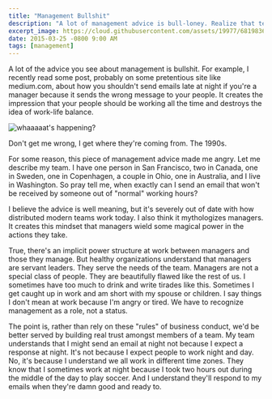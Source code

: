 ```yaml
---
title: "Management Bullshit"
description: "A lot of management advice is bull-loney. Realize that teams have changed. Many teams are now distributed across the globe. Management advice should take that into consideration."
excerpt_image: https://cloud.githubusercontent.com/assets/19977/6819836/ee52113e-d284-11e4-9ac2-08f05ca1cb27.png
date: 2015-03-25 -0800 9:00 AM
tags: [management]
---
```


A lot of the advice you see about management is bullshit. For example, I recently read some post, probably on some pretentious site like medium.com, about how you shouldn't send emails late at night if you're a manager because it sends the wrong message to your people. It creates the impression that your people should be working all the time and destroys the idea of work-life balance.

![whaaaaat's happening?](https://cloud.githubusercontent.com/assets/19977/6819836/ee52113e-d284-11e4-9ac2-08f05ca1cb27.png)

Don't get me wrong, I get where they're coming from. The 1990s.

For some reason, this piece of management advice made me angry. Let me describe my team. I have one person in San Francisco, two in Canada, one in Sweden, one in Copenhagen, a couple in Ohio, one in Australia, and I live in Washington. So pray tell me, when exactly can I send an email that won't be received by someone out of "normal" working hours?

I believe the advice is well meaning, but it's severely out of date with how distributed modern teams work today. I also think it mythologizes managers. It creates this mindset that managers wield some magical power in the actions they take.

True, there's an implicit power structure at work between managers and those they manage. But healthy organizations understand that managers are servant leaders. They serve the needs of the team. Managers are not a special class of people. They are beautifully flawed like the rest of us. I sometimes have too much to drink and write tirades like this. Sometimes I get caught up in work and am short with my spouse or children. I say things I don't mean at work because I'm angry or tired. We have to recognize management as a role, not a status.

The point is, rather than rely on these "rules" of business conduct, we'd be better served by building real trust amongst members of a team. My team understands that I might send an email at night not because I expect a response at night. It's not because I expect people to work night and day. No, it's because I understand we all work in different time zones. They know that I sometimes work at night because I took two hours out during the middle of the day to play soccer. And I understand they'll respond to my emails when they're damn good and ready to.
